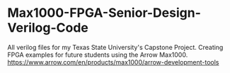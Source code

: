 # Max1000-FPGA-Senior-Design-Verilog-Code
All verilog files for my Texas State University's Capstone Project. Creating FPGA examples for future students using the Arrow Max1000.
https://www.arrow.com/en/products/max1000/arrow-development-tools

